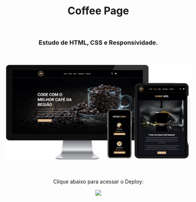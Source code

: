 <h1 align="center">
  Coffee Page</h1>
<br>
<h3 align="center">Estudo de HTML, CSS e Responsividade.</h3>
<br>
<br>

<div align="center">
  <img width="800px" src="https://github.com/feliperyo/coffee-page/blob/master/assets/mockup.png?raw=true"/>
</div>
<br>
<div align="center">
  <br>
  <p>Clique abaixo para acessar o Deploy:</p>
<a href="https://feliperyo.github.io/coffee-page/" target="_blank"><img src="https://img.shields.io/website-up-down-green-red/http/cv.lbesson.qc.to.svg"></a>
</div>
